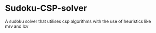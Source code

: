 # Sudoku-CSP-solver
A sudoku solver that utilises csp algorithms with the use of heuristics like mrv and lcv
